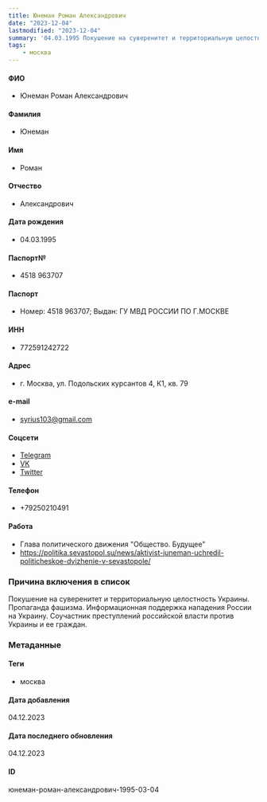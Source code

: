 ```yaml
---
title: Юнеман Роман Александрович
date: "2023-12-04"
lastmodified: "2023-12-04"
summary: '04.03.1995 Покушение на суверенитет и территориальную целостность Украины..  Пропаганда фашизма..  Информационная поддержка нападения России на Украину..  Соучастник преступлений российской власти против Украины и ее граждан.'
tags: 
    - москва
---
```

<!--# pp2-->
<!--## Фигурант-->
<!--### Личные данные-->
#### ФИО
- Юнеман Роман Александрович
#### Фамилия
- Юнеман
#### Имя
- Роман
#### Отчество
- Александрович
#### Дата рождения
- 04.03.1995
#### Паспорт№
- 4518 963707
#### Паспорт
- Номер: 4518 963707; Выдан: ГУ МВД РОССИИ ПО Г.МОСКВЕ
#### ИНН
- 772591242722
#### Адрес
- г. Москва, ул. Подольских курсантов 4, К1, кв. 79
#### e-mail
- syrius103@gmail.com
#### Соцсети
- [Telegram](https://t.me/big3russia)
- [VK](https://vk.com/roman_yuneman)
- [Twitter](https://twitter.com/roman_yuneman)
#### Телефон
- +79250210491
#### Работа
- Глава политического движения "Общество. Будущее"
- https://politika.sevastopol.su/news/aktivist-juneman-uchredil-politicheskoe-dvizhenie-v-sevastopole/
### Причина включения в список
Покушение на суверенитет и территориальную целостность Украины.
 Пропаганда фашизма.
 Информационная поддержка нападения России на Украину.
 Соучастник преступлений российской власти против Украины и ее граждан.
### Метаданные
#### Теги
- москва
#### Дата добавления
04.12.2023
#### Дата последнего обновления
04.12.2023
#### ID
юнеман-роман-александрович-1995-03-04
<!--## END;-->

